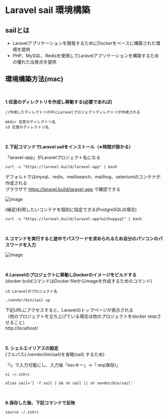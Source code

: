 # Laravel sail 環境構築

## sailとは
* Laravelアプリケーションを開発するためにDockerをベースに構築された環境を提供
* PHP、MySQL、Redisを使用してLaravelアプリケーションを構築するための優れた出発点を提供

## 環境構築方法(mac)
<br>

**1.任意のディレクトリを作成し移動する(必要であれば)**

``` 
//作成したディレクトリの中にLaravelプロジェクトディレクトリが作成される

mkdir 任意のディレクトリ名
cd 任意のディレクトリ名
```

<br>

**2.下記コマンドでLaravel sailをインストール（※時間が掛かる）**<br>

「laravel-app」がLaravelプロジェクト名になる

``` 
curl -s "https://laravel.build/laravel-app" | bash
```

デフォルトではmysql、redis、meilisearch、mailhog、seleniumのコンテナが作成される
<br>
ブラウザで https://laravel.build/laravel-app で確認できる

![image](https://github.com/hiien29/sail_explanation/assets/132329554/b9d98dd2-9527-468d-90eb-62e3c70ef592)

(補足)利用したいコンテナを個別に指定できる(PostgreSQLの場合)
```
curl -s "https://laravel.build/laravel-app?with=pgsql" | bash
```

<br>

**3.コマンドを実行すると途中でパスワードを求められるため自分のパソコンのパスワードを入力**

![image](https://github.com/hiien29/sail_explanation/assets/132329554/1fc19794-045b-4d91-84e2-a6979e5050c0)

<br>

**4.Laravelのプロジェクトに移動しDockerのイメージをビルドする**
<br>
(docker buildコマンドはDocker fileからImageを作成するためのコマンド)

```
cd Laravelのプロジェクト名

./vendor/bin/sail up
```

下記URLにアクセスすると、Laravelのトップページが表示される
<br>
（他のプロジェクトを立ち上げている場合は他のプロジェクトをdocker stopさせること）
<br>
http://localhost/

<br>

**5. シェルエイリアスの設定**
<br>
(フルパス(./vendor/bin/sail)を省略(sail) するため)
<br>

「i」で入力可能にし、入力後「escキー」→「:wq(保存)」

```
vi ~/.zshrc

alias sail='[ -f sail ] && sh sail || sh vendor/bin/sail'
```
<br>

**6.保存した後、下記コマンドで反映**

```
source ~/.zshrc
```